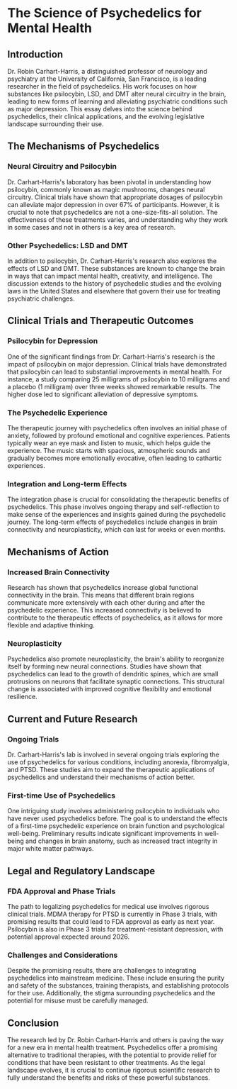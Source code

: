 # The Science of Psychedelics for Mental Health

## Introduction

Dr. Robin Carhart-Harris, a distinguished professor of neurology and psychiatry at the University of California, San Francisco, is a leading researcher in the field of psychedelics. His work focuses on how substances like psilocybin, LSD, and DMT alter neural circuitry in the brain, leading to new forms of learning and alleviating psychiatric conditions such as major depression. This essay delves into the science behind psychedelics, their clinical applications, and the evolving legislative landscape surrounding their use.

## The Mechanisms of Psychedelics

### Neural Circuitry and Psilocybin

Dr. Carhart-Harris's laboratory has been pivotal in understanding how psilocybin, commonly known as magic mushrooms, changes neural circuitry. Clinical trials have shown that appropriate dosages of psilocybin can alleviate major depression in over 67% of participants. However, it is crucial to note that psychedelics are not a one-size-fits-all solution. The effectiveness of these treatments varies, and understanding why they work in some cases and not in others is a key area of research.

### Other Psychedelics: LSD and DMT

In addition to psilocybin, Dr. Carhart-Harris's research also explores the effects of LSD and DMT. These substances are known to change the brain in ways that can impact mental health, creativity, and intelligence. The discussion extends to the history of psychedelic studies and the evolving laws in the United States and elsewhere that govern their use for treating psychiatric challenges.

## Clinical Trials and Therapeutic Outcomes

### Psilocybin for Depression

One of the significant findings from Dr. Carhart-Harris's research is the impact of psilocybin on major depression. Clinical trials have demonstrated that psilocybin can lead to substantial improvements in mental health. For instance, a study comparing 25 milligrams of psilocybin to 10 milligrams and a placebo (1 milligram) over three weeks showed remarkable results. The higher dose led to significant alleviation of depressive symptoms.

### The Psychedelic Experience

The therapeutic journey with psychedelics often involves an initial phase of anxiety, followed by profound emotional and cognitive experiences. Patients typically wear an eye mask and listen to music, which helps guide the experience. The music starts with spacious, atmospheric sounds and gradually becomes more emotionally evocative, often leading to cathartic experiences.

### Integration and Long-term Effects

The integration phase is crucial for consolidating the therapeutic benefits of psychedelics. This phase involves ongoing therapy and self-reflection to make sense of the experiences and insights gained during the psychedelic journey. The long-term effects of psychedelics include changes in brain connectivity and neuroplasticity, which can last for weeks or even months.

## Mechanisms of Action

### Increased Brain Connectivity

Research has shown that psychedelics increase global functional connectivity in the brain. This means that different brain regions communicate more extensively with each other during and after the psychedelic experience. This increased connectivity is believed to contribute to the therapeutic effects of psychedelics, as it allows for more flexible and adaptive thinking.

### Neuroplasticity

Psychedelics also promote neuroplasticity, the brain's ability to reorganize itself by forming new neural connections. Studies have shown that psychedelics can lead to the growth of dendritic spines, which are small protrusions on neurons that facilitate synaptic connections. This structural change is associated with improved cognitive flexibility and emotional resilience.

## Current and Future Research

### Ongoing Trials

Dr. Carhart-Harris's lab is involved in several ongoing trials exploring the use of psychedelics for various conditions, including anorexia, fibromyalgia, and PTSD. These studies aim to expand the therapeutic applications of psychedelics and understand their mechanisms of action better.

### First-time Use of Psychedelics

One intriguing study involves administering psilocybin to individuals who have never used psychedelics before. The goal is to understand the effects of a first-time psychedelic experience on brain function and psychological well-being. Preliminary results indicate significant improvements in well-being and changes in brain anatomy, such as increased tract integrity in major white matter pathways.

## Legal and Regulatory Landscape

### FDA Approval and Phase Trials

The path to legalizing psychedelics for medical use involves rigorous clinical trials. MDMA therapy for PTSD is currently in Phase 3 trials, with promising results that could lead to FDA approval as early as next year. Psilocybin is also in Phase 3 trials for treatment-resistant depression, with potential approval expected around 2026.

### Challenges and Considerations

Despite the promising results, there are challenges to integrating psychedelics into mainstream medicine. These include ensuring the purity and safety of the substances, training therapists, and establishing protocols for their use. Additionally, the stigma surrounding psychedelics and the potential for misuse must be carefully managed.

## Conclusion

The research led by Dr. Robin Carhart-Harris and others is paving the way for a new era in mental health treatment. Psychedelics offer a promising alternative to traditional therapies, with the potential to provide relief for conditions that have been resistant to other treatments. As the legal landscape evolves, it is crucial to continue rigorous scientific research to fully understand the benefits and risks of these powerful substances.